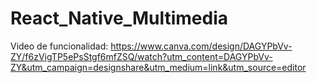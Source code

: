 ﻿# React_Native_Multimedia
 Video de funcionalidad:
https://www.canva.com/design/DAGYPbVv-ZY/f6zVigTP5ePsStgf6mfZSQ/watch?utm_content=DAGYPbVv-ZY&utm_campaign=designshare&utm_medium=link&utm_source=editor
